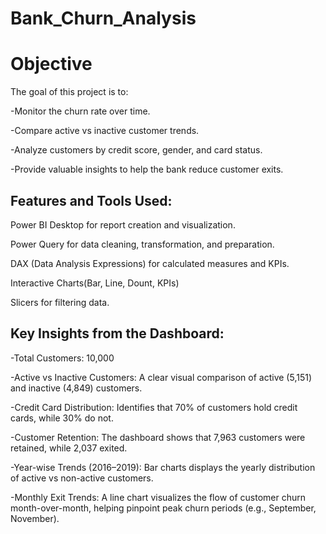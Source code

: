 # Bank_Churn_Analysis

# Objective

The goal of this project is to:

-Monitor the churn rate over time.

-Compare active vs inactive customer trends.

-Analyze customers by credit score, gender, and card status.

-Provide valuable insights to help the bank reduce customer exits.

## Features and Tools Used:

Power BI Desktop for report creation and visualization.

Power Query for data cleaning, transformation, and preparation.

DAX (Data Analysis Expressions) for calculated measures and KPIs.

Interactive Charts(Bar, Line, Dount, KPIs)

Slicers for filtering data.

## Key Insights from the Dashboard:

-Total Customers: 10,000

-Active vs Inactive Customers: A clear visual comparison of active (5,151) and inactive (4,849) customers.

-Credit Card Distribution: Identifies that 70% of customers hold credit cards, while 30% do not.

-Customer Retention: The dashboard shows that 7,963 customers were retained, while 2,037 exited.

-Year-wise Trends (2016–2019): Bar charts displays the yearly distribution of active vs non-active customers.

-Monthly Exit Trends: A line chart visualizes the flow of customer churn month-over-month, helping pinpoint peak churn periods (e.g., September, November).
